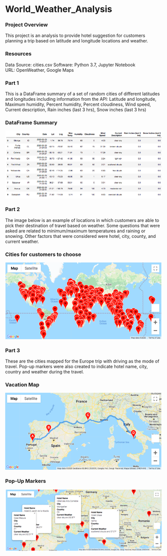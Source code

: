 # World_Weather_Analysis

### Project Overview

This project is an analysis to provide hotel suggestion for customers planning a trip based on latitude and longitude locations and weather.

### Resources
Data Source: cities.csv Software: Python 3.7, Jupyter Notebook <br />
URL: OpenWeather, Google Maps

### Part 1
This is a DataFrame summary of a set of random cities of different latitudes and longitudes including information from the API: Latitude and longitude, Maximum humidity, Percent humidity, Percent cloudiness, Wind speed, Current description, Rain inches (last 3 hrs), Snow inches (last 3 hrs)

### DataFrame Summary

![dataframe](https://github.com/Samira786/World_Weather_Analysis/blob/master/Part%201%20Dataframe.png)

### Part 2

The image below is an example of locations in which customers are able to pick their destination of travel based on weather. Some questions that were asked are related to minimum/maximum temperatures and raining or snowing. Other factors that were considered were hotel, city, county, and current weather.

### Cities for customers to choose

![cities](https://github.com/Samira786/World_Weather_Analysis/blob/master/Map.png)

### Part 3

These are the cities mapped for the Europe trip with driving as the mode of travel. Pop-up markers were also created to indicate hotel name, city, country and weather during the travel.

### Vacation Map

![vacation](https://github.com/Samira786/World_Weather_Analysis/blob/master/Itenarary.png)

### Pop-Up Markers

![popup](https://github.com/Samira786/World_Weather_Analysis/blob/master/Cities%20to%20visit.png)
